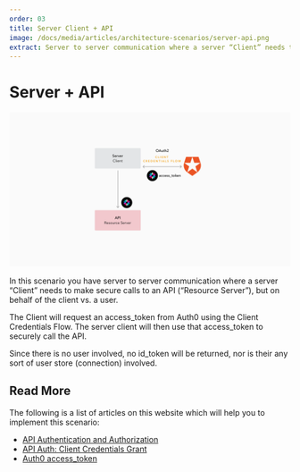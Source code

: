 ```yaml
---
order: 03
title: Server Client + API
image: /docs/media/articles/architecture-scenarios/server-api.png
extract: Server to server communication where a server “Client” needs to make secure calls to an API (“Resource Server”), but on behalf of the client vs. a user.
---
```


# Server + API

![](/media/articles/architecture-scenarios/server-api.png)

In this scenario you have server to server communication where a server “Client” needs to make secure calls to an API (“Resource Server”), but on behalf of the client vs. a user.

The Client will request an access_token from Auth0 using the Client Credentials Flow. The server client will then use that access_token to securely call the API.

Since there is no user involved, no id_token will be returned, nor is their any sort of user store (connection) involved.

## Read More

The following is a list of articles on this website which will help you to implement this scenario:

* [API Authentication and Authorization](https://auth0.com/docs/api-auth)
* [API Auth: Client Credentials Grant](https://auth0.com/docs/api-auth/grant/client-credentials)
* [Auth0 access_token](https://auth0.com/docs/tokens/access_token)
